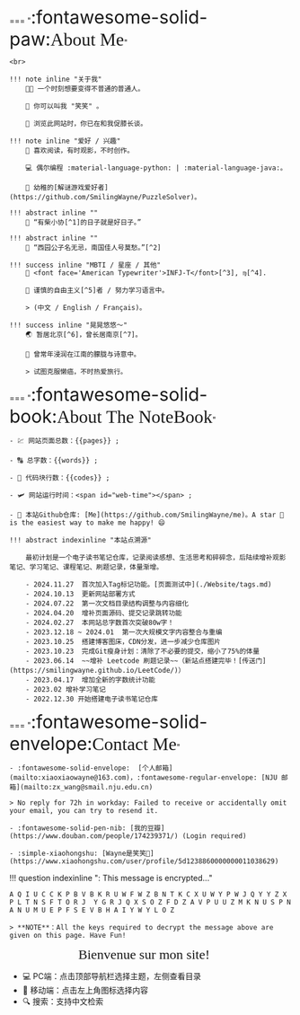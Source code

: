 === "<font size=6>:fontawesome-solid-paw:</font><font size=6 face='savoye LET'>About Me</font>"

    <br>

    !!! note inline "关于我"
        🧑‍🎓 一个时刻想要变得不普通的普通人。
        
        🥰 你可以叫我 "笑笑" 。

        🔮 浏览此网站时，你已在和我促膝长谈。

    !!! note inline "爱好 / 兴趣" 
        📖 喜欢阅读，有时观影，不时创作。
        
        💻 偶尔编程 :material-language-python: | :material-language-java:。

        🧩 幼稚的[解谜游戏爱好者](https://github.com/SmilingWayne/PuzzleSolver)。

    !!! abstract inline "" 
        🎻 “有柴小协[^1]的日子就是好日子。”

    !!! abstract inline "" 
        🍁 “西园公子名无忌，南国佳人号莫愁。”[^2]

    !!! success inline "MBTI / 星座 / 其他"
        🧸 <font face='American Typewriter'>INFJ-T</font>[^3], ♍️[^4]. 
        
        🎀 谨慎的自由主义[^5]者 / 努力学习语言中。
          
        > (中文 / English / Français)。

    !!! success inline "晃晃悠悠～"
        🌏 暂居北京[^6]，曾长居南京[^7]。

        🐳 曾常年浸润在江南的朦胧与诗意中。

        > 试图克服懒癌，不时热爱旅行。

=== "<font size=6>:fontawesome-solid-book:</font><font size=6 face='savoye LET'>About The NoteBook</font>"

    - 💹 网站页面总数：{{pages}} ;
    
    - 🔠 总字数：{{words}} ;
    
    - 🤖 代码块行数：{{codes}} ;

    - 🛩️ 网站运行时间：<span id="web-time"></span> ;
    
    - 🦄 本站Github仓库: [Me](https://github.com/SmilingWayne/me)。A star 🌟 is the easiest way to make me happy! 😄

    !!! abstract indexinline "本站点溯源"

        最初计划是一个电子读书笔记仓库，记录阅读感想、生活思考和碎碎念，后陆续增补观影笔记、学习笔记、课程笔记、刷题记录，体量渐增。

        - 2024.11.27  首次加入Tag标记功能。[页面测试中](./Website/tags.md)
        - 2024.10.13  更新网站部署方式
        - 2024.07.22  第一次文档目录结构调整与内容细化
        - 2024.04.20  增补页面源码、提交记录跳转功能
        - 2024.02.27  本网站总字数首次突破80w字！
        - 2023.12.18 ~ 2024.01  第一次大规模文字内容整合与重编
        - 2023.10.25  搭建博客图床，CDN分发，进一步减少仓库图片
        - 2023.10.23  完成Git瘦身计划：清除了不必要的提交，缩小了75%的体量
        - 2023.06.14  ~~增补 Leetcode 刷题记录~~（新站点搭建完毕！[传送门](https://smilingwayne.github.io/LeetCode/)）
        - 2023.04.17  增加全新的字数统计功能
        - 2023.02 增补学习笔记
        - 2022.12.30 开始搭建电子读书笔记仓库

=== "<font size=6>:fontawesome-solid-envelope:</font><font size=6 face='savoye LET'>Contact Me</font>"

    - :fontawesome-solid-envelope:  [个人邮箱](mailto:xiaoxiaowayne@163.com)，:fontawesome-regular-envelope: [NJU 邮箱](mailto:zx_wang@smail.nju.edu.cn)

    > No reply for 72h in workday: Failed to receive or accidentally omit your email, you can try to resend it.

    - :fontawesome-solid-pen-nib: [我的豆瓣](https://www.douban.com/people/174239371/) (Login required)

    - :simple-xiaohongshu: [Wayne是笑笑🦆](https://www.xiaohongshu.com/user/profile/5d1238860000000011038629)

!!! question indexinline ": This message is encrypted..."

    A Q I U C C K P B V B K R U W F W Z B N T K C X U W Y P W J Q Y Y Z X P L T N S F T O R J  Y G R J Q X S O Z F D Z A V P U U Z M K N U S P N A N U M U E P F S E V B H A I Y W Y L O Z

    > **NOTE**：All the keys required to decrypt the message above are given on this page. Have Fun!


<center><font face="Apple chancery" size=5>Bienvenue sur mon site! 🌼</font></center>

- 💻 PC端：点击顶部导航栏选择主题，左侧查看目录
- 📱 移动端：点击左上角图标选择内容
- 🔍 搜索：支持中文检索

[^1]: The Violin Concerto in D major, Op. 35 was the only concerto for violin composed by Pyotr Ilyich __Tchaikovsky__. Composed in 1878, it is one of the best-known violin concertos.(From [WiKi](https://en.wikipedia.org/wiki/Violin_Concerto_(Tchaikovsky)))
[^2]: From a poem [《忆昔》](https://www.gushici.net/shici/15/33023.html) by [韦庄 (Wei Zhuang)](https://en.wikipedia.org/wiki/Wei_Zhuang), a poet of the late Tang Dynasty (618 ~ 907) in China.
[^3]: In personality typology, the **Myers–Briggs Type Indicator** (MBTI) is an introspective self-report questionnaire indicating differing psychological preferences in how people perceive the world and make decisions. It enjoys popularity despite being widely regarded as pseudoscience by the scientific community. <font face="American Typewriter">INFJ-T</font> means ==advocates==, former 4 letters indicates **"Introverted, iNtuitive, Feeling, Judging"**, the last T means **"Turbulent"**. (From [Wiki](https://en.wikipedia.org/wiki/Myers–Briggs_Type_Indicator) and [Source](https://psychreel.com/infj-t/)).
[^4]: **Virgo** is the sixth astrological sign in the zodiac. Under the tropical zodiac, the Sun transits this area between August 23 and September 22 on average. (From [Wiki](https://en.wikipedia.org/wiki/Virgo_(astrology)))
[^5]: Liberalism is a political and moral philosophy based on the rights of the individual, liberty, consent of the governed, political equality and equality before the law. (From [WiKi](https://en.wikipedia.org/wiki/Liberalism))
[^6]: Capital of People's Republic of China (PRC). (From [Wiki](https://en.wikipedia.org/wiki/Beijing))
[^7]: Capital of Jiangsu, a province in East China. (From [Wiki](https://en.wikipedia.org/wiki/Nanjing))
